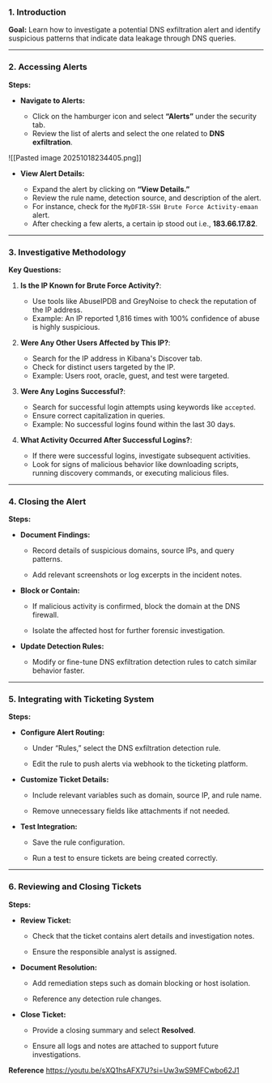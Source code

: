 ### 1. Introduction

**Goal:** Learn how to investigate a potential DNS exfiltration alert and identify suspicious patterns that indicate data leakage through DNS queries.

---

### 2. Accessing Alerts

**Steps:**

- **Navigate to Alerts:**
    
    - Click on the hamburger icon and select **“Alerts”** under the security tab.
    - Review the list of alerts and select the one related to **DNS exfiltration**.

![[Pasted image 20251018234405.png]]
- **View Alert Details:**
    
    - Expand the alert by clicking on **“View Details.”**
    - Review the rule name, detection source, and description of the alert.
    - For instance, check for the `MyDFIR-SSH Brute Force Activity-emaan` alert.
    - After checking a few alerts, a certain ip stood out i.e., **183.66.17.82**.

---

### 3. Investigative Methodology

**Key Questions:**

1. **Is the IP Known for Brute Force Activity?**:
    
    - Use tools like AbuseIPDB and GreyNoise to check the reputation of the IP address.
    - Example: An IP reported 1,816 times with 100% confidence of abuse is highly suspicious.



2. **Were Any Other Users Affected by This IP?**:
    
    - Search for the IP address in Kibana's Discover tab.
    - Check for distinct users targeted by the IP.
    - Example: Users root, oracle, guest, and test were targeted.



3. **Were Any Logins Successful?**:
    
    - Search for successful login attempts using keywords like `accepted`.
    - Ensure correct capitalization in queries.
    - Example: No successful logins found within the last 30 days.
4. **What Activity Occurred After Successful Logins?**:
    
    - If there were successful logins, investigate subsequent activities.
    - Look for signs of malicious behavior like downloading scripts, running discovery commands, or executing malicious files.

---

### 4. Closing the Alert

**Steps:**

- **Document Findings:**
    
    - Record details of suspicious domains, source IPs, and query patterns.
        
    - Add relevant screenshots or log excerpts in the incident notes.
        
- **Block or Contain:**
    
    - If malicious activity is confirmed, block the domain at the DNS firewall.
        
    - Isolate the affected host for further forensic investigation.
        
- **Update Detection Rules:**
    
    - Modify or fine-tune DNS exfiltration detection rules to catch similar behavior faster.
        

---

### 5. Integrating with Ticketing System

**Steps:**

- **Configure Alert Routing:**
    
    - Under “Rules,” select the DNS exfiltration detection rule.
        
    - Edit the rule to push alerts via webhook to the ticketing platform.
        
- **Customize Ticket Details:**
    
    - Include relevant variables such as domain, source IP, and rule name.
        
    - Remove unnecessary fields like attachments if not needed.
        
- **Test Integration:**
    
    - Save the rule configuration.
        
    - Run a test to ensure tickets are being created correctly.
        

---

### 6. Reviewing and Closing Tickets

**Steps:**

- **Review Ticket:**
    
    - Check that the ticket contains alert details and investigation notes.
        
    - Ensure the responsible analyst is assigned.
        
- **Document Resolution:**
    
    - Add remediation steps such as domain blocking or host isolation.
        
    - Reference any detection rule changes.
        
- **Close Ticket:**
    
    - Provide a closing summary and select **Resolved**.
        
    - Ensure all logs and notes are attached to support future investigations.

**Reference**
https://youtu.be/sXQ1hsAFX7U?si=Uw3wS9MFCwbo62J1